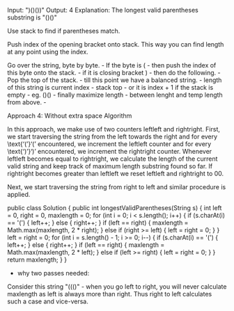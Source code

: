 Input: ")()())"
Output: 4
Explanation: The longest valid parentheses substring is "()()"


Use stack to find if parentheses match. 

Push index of the opening bracket onto stack. This way you can find length at any point using the index. 


Go over the string, byte by byte. 
	- If the byte is ( - then push the index of this byte onto the stack. 
	- if it is closing bracket ) - then do the following. 
		- Pop the top of the stack. 
		- till this point we have a balanced string. 
		- length of this string is current index - stack top 
                - or it is index + 1 if the stack is empty - eg. ()() 
		- finally maximize length - between lenght and temp length from above. 
	- 			

Approach 4: Without extra space
Algorithm

In this approach, we make use of two counters leftleft and rightright. First, we start traversing the string from the left towards the right and for every \text{‘(’}‘(’ encountered, we increment the leftleft counter and for every \text{‘)’}‘)’ encountered, we increment the rightright counter. Whenever leftleft becomes equal to rightright, we calculate the length of the current valid string and keep track of maximum length substring found so far. If rightright becomes greater than leftleft we reset leftleft and rightright to 00.

Next, we start traversing the string from right to left and similar procedure is applied.

public class Solution {
    public int longestValidParentheses(String s) {
        int left = 0, right = 0, maxlength = 0;
        for (int i = 0; i < s.length(); i++) {
            if (s.charAt(i) == '(') {
                left++;
            } else {
                right++;
            }
            if (left == right) {
                maxlength = Math.max(maxlength, 2 * right);
            } else if (right >= left) {
                left = right = 0;
            }
        }
        left = right = 0;
        for (int i = s.length() - 1; i >= 0; i--) {
            if (s.charAt(i) == '(') {
                left++;
            } else {
                right++;
            }
            if (left == right) {
                maxlength = Math.max(maxlength, 2 * left);
            } else if (left >= right) {
                left = right = 0;
            }
        }
        return maxlength;
    }
}

- why two passes needed: 

Consider this string "((()" - when you go left to right, you will never calculate maxlength as left is always more than right. Thus right to left calculates such a case and vice-versa. 

